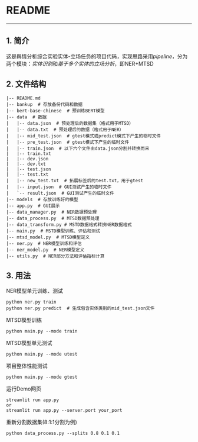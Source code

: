 # README
***
## 1. 简介
这是舆情分析综合实验实体-立场任务的项目代码，实现思路采用*pipeline*，分为两个模块：*实体识别*和*基于多个实体的立场分析*，即NER+MTSD
## 2. 文件结构
```
|-- README.md
|-- bankup  # 存放备份代码和数据  
|-- bert-base-chinese  # 预训练BERT模型
|-- data  # 数据 
|   |-- data.json  # 预处理后的数据集（格式用于MTSD）
|   |-- data.txt  # 预处理后的数据（格式用于NER）
|   |-- mid_test.json  # gtest模式或predict模式下产生的临时文件
|   |-- pre_test.json  # gtest模式下产生的临时文件
|   |-- train.json  # 以下六个文件由data.json分割并转换而来
|   |-- train.txt
|   |-- dev.json
|   |-- dev.txt
|   |-- test.json
|   |-- test.txt
|   |-- new_test.txt  # 拓展标签后的test.txt，用于gtest
|   |-- input.json  # GUI测试产生的临时文件
|   `-- result.json  # GUI测试产生的临时文件
|-- models  # 存放训练好的模型
|-- app.py  # GUI展示
|-- data_manager.py  # NER数据预处理
|-- data_process.py  # MTSD数据预处理
|-- data_transform.py # MSTD数据格式转换NER数据格式
|-- main.py  # MSTD模型训练、评估和测试
|-- mtsd_model.py  # MTSD模型定义
|-- ner.py  # NER模型训练和评估 
|-- ner_model.py  # NER模型定义
|-- utils.py  # NER部分方法和评估指标计算
```
## 3. 用法


NER模型单元训练、测试
```
python ner.py train
python ner.py predict  # 生成包含实体类别的mid_test.json文件
```
MTSD模型训练
```
python main.py --mode train
```
MTSD模型单元测试
```
python main.py --mode utest
```
项目整体性能测试
```
python main.py --mode gtest
```
运行Demo网页
```
streamlit run app.py
or
streamlit run app.py --server.port your_port
```
重新分割数据集(8:1:1分割为例)
```
python data_process.py --splits 0.8 0.1 0.1
```
